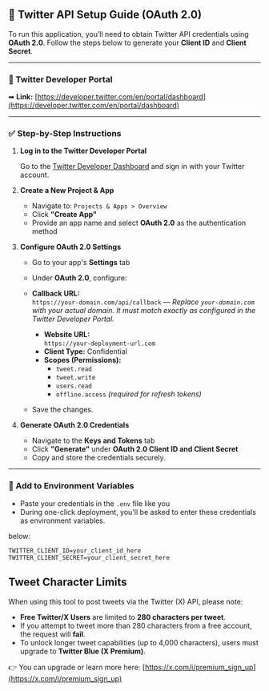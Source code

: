 ## 🔑 Twitter API Setup Guide (OAuth 2.0)

To run this application, you’ll need to obtain Twitter API credentials using **OAuth 2.0**. Follow the steps below to generate your **Client ID** and **Client Secret**.

---

### 🔗 Twitter Developer Portal

➡ **Link:** [https://developer.twitter.com/en/portal/dashboard](https://developer.twitter.com/en/portal/dashboard)

---

### ✅ Step-by-Step Instructions

1. **Log in to the Twitter Developer Portal**

   Go to the [Twitter Developer Dashboard](https://developer.twitter.com/en/portal/dashboard) and sign in with your Twitter account.

2. **Create a New Project & App**

   - Navigate to: `Projects & Apps > Overview`
   - Click **"Create App"**
   - Provide an app name and select **OAuth 2.0** as the authentication method

3. **Configure OAuth 2.0 Settings**

   - Go to your app's **Settings** tab
   - Under **OAuth 2.0**, configure:
   - **Callback URL:**  
      `https://your-domain.com/api/callback` — *Replace `your-domain.com` with your actual domain. It must match exactly as configured in the Twitter Developer Portal.*
     - **Website URL:**  
       `https://your-deployment-url.com`
     - **Client Type:** Confidential
     - **Scopes (Permissions):**
       - `tweet.read`
       - `tweet.write`
       - `users.read`
       - `offline.access` *(required for refresh tokens)*

   - Save the changes.

4. **Generate OAuth 2.0 Credentials**

   - Navigate to the **Keys and Tokens** tab
   - Click **"Generate"** under **OAuth 2.0 Client ID and Client Secret**
   - Copy and store the credentials securely.

---

### 🧪 Add to Environment Variables

- Paste your credentials in the `.env` file like you      
- During one-click deployment, you'll be asked to enter these credentials as environment variables.



below:

```env
TWITTER_CLIENT_ID=your_client_id_here
TWITTER_CLIENT_SECRET=your_client_secret_here
```


## Tweet Character Limits

When using this tool to post tweets via the Twitter (X) API, please note:

- **Free Twitter/X Users** are limited to **280 characters per tweet**.
- If you attempt to tweet more than 280 characters from a free account, the request will **fail**.
- To unlock longer tweet capabilities (up to 4,000 characters), users must upgrade to **Twitter Blue (X Premium)**.

👉 You can upgrade or learn more here: [https://x.com/i/premium_sign_up](https://x.com/i/premium_sign_up)



